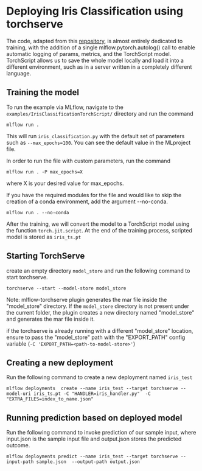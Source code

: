 # Deploying Iris Classification using torchserve

The code, adapted from this [repository](http://chappers.github.io/2020/04/19/torch-lightning-using-iris/),
is almost entirely dedicated to training, with the addition of a single mlflow.pytorch.autolog() call to enable automatic logging of params, metrics, and the TorchScript model.
TorchScript allows us to save the whole model locally and load it into a different environment, such as in a server written in
a completely different language.

## Training the model

To run the example via MLflow, navigate to the `examples/IrisClassificationTorchScript/` directory and run the command

```
mlflow run .

```

This will run `iris_classification.py` with the default set of parameters such as `--max_epochs=100`. You can see the default value in the MLproject file.

In order to run the file with custom parameters, run the command

```
mlflow run . -P max_epochs=X
```

where X is your desired value for max_epochs.

If you have the required modules for the file and would like to skip the creation of a conda environment, add the argument --no-conda.

```
mlflow run . --no-conda
```

After the training, we will convert the model to a TorchScript model using the function `torch.jit.script`.
At the end of the training process, scripted model is stored as `iris_ts.pt`

## Starting TorchServe

create an empty directory `model_store` and run the following command to start torchserve.

`torchserve --start --model-store model_store`

Note:
mlflow-torchserve plugin generates the mar file inside the "model_store" directory. If the `model_store` directory is not present under the current folder, 
the plugin creates a new directory named "model_store" and generates the mar file inside it.

if the torchserve is already running with a different "model_store" location, ensure to pass the "model_store" path with the "EXPORT_PATH" config variable (`-C 'EXPORT_PATH=<path-to-model-store>'`)

## Creating a new deployment

Run the following command to create a new deployment named `iris_test`

`mlflow deployments  create --name iris_test --target torchserve --model-uri iris_ts.pt -C "HANDLER=iris_handler.py"  -C "EXTRA_FILES=index_to_name.json"`

## Running prediction based on deployed model

Run the following command to invoke prediction of our sample input, where input.json is the sample input file and output.json stores the predicted outcome.

`mlflow deployments predict --name iris_test --target torchserve --input-path sample.json  --output-path output.json`
